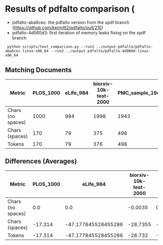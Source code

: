 # Results of pdfalto comparison (

- pdfalto-aba6cec: the pdfalto version from the xpdf branch (https://github.com/kermitt2/pdfalto/pull/210)
- pdfalto-4d060d3: first iteration of memory leaks fixing on the xpdf branch

```shell
 python scripts/text_comparison.py --run1 ../output-pdfalto/pdfalto-aba6cec-linux-x86_64 --run2 ../output-pdfalto/pdfalto-4d060d-linux-x86_64
```

## Matching Documents

| Metric            | PLOS_1000 | eLife_984 | biorxiv-10k-test-2000 | PMC_sample_1943 |
|-------------------|-----------|-----------|-----------------------|-----------------|
| Chars (no spaces) | 1000      | 984       | 1998                  | 1943            |
| Chars (spaces)    | 170       | 79        | 375                   | 498             |
| Tokens            | 170       | 79        | 376                   | 498             |

## Differences (Averages)

| Metric            | PLOS_1000 | eLife_984           | biorxiv-10k-test-2000 | PMC_sample_1943     |
|-------------------|-----------|---------------------|-----------------------|---------------------|
| Chars (no spaces) | 0.0       | 0.0                 | -0.0035               | 0.0                 |
| Chars (spaces)    | -17.314   | -47.177845528455286 | -28.7355              | -15.942357179619146 |
| Tokens            | -17.314   | -47.177845528455286 | -28.732               | -15.942357179619146 |